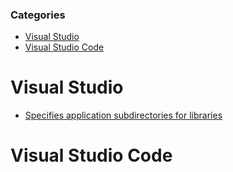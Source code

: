 ### Categories

- [Visual Studio](#visual-studio)
- [Visual Studio Code](#visual-studio-code)

# Visual Studio
- [Specifies application subdirectories for libraries](visual-studio/specifies-application-subdirectories-for-libraries.md)
# Visual Studio Code


